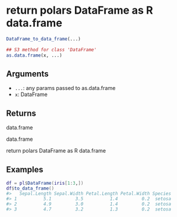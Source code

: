 # return polars DataFrame as R data.frame

```r
DataFrame_to_data_frame(...)

## S3 method for class 'DataFrame'
as.data.frame(x, ...)
```

## Arguments

- `...`: any params passed to as.data.frame
- `x`: DataFrame

## Returns

data.frame

data.frame

return polars DataFrame as R data.frame

## Examples

<pre class='r-example'><code><span class='r-in'><span><span class='va'>df</span> <span class='op'>=</span> <span class='va'>pl</span><span class='op'>$</span><span class='fu'>DataFrame</span><span class='op'>(</span><span class='va'>iris</span><span class='op'>[</span><span class='fl'>1</span><span class='op'>:</span><span class='fl'>3</span>,<span class='op'>]</span><span class='op'>)</span></span></span>
<span class='r-in'><span><span class='va'>df</span><span class='op'>$</span><span class='fu'>to_data_frame</span><span class='op'>(</span><span class='op'>)</span></span></span>
<span class='r-out co'><span class='r-pr'>#&gt;</span>   Sepal.Length Sepal.Width Petal.Length Petal.Width Species</span>
<span class='r-out co'><span class='r-pr'>#&gt;</span> 1          5.1         3.5          1.4         0.2  setosa</span>
<span class='r-out co'><span class='r-pr'>#&gt;</span> 2          4.9         3.0          1.4         0.2  setosa</span>
<span class='r-out co'><span class='r-pr'>#&gt;</span> 3          4.7         3.2          1.3         0.2  setosa</span>
 </code></pre>